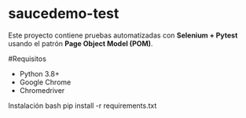 # saucedemo-test

Este proyecto contiene pruebas automatizadas con **Selenium + Pytest** usando el patrón **Page Object Model (POM)**.

#Requisitos
- Python 3.8+
- Google Chrome
- Chromedriver

Instalación
bash
pip install -r requirements.txt

